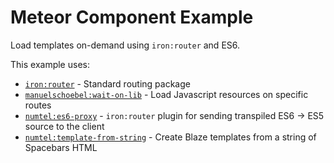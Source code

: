 # Meteor Component Example

Load templates on-demand using `iron:router` and ES6.

This example uses:
* [`iron:router`](https://github.com/EventedMind/iron-router) - Standard routing package
* [`manuelschoebel:wait-on-lib`](https://github.com/DerMambo/wait-on-lib) - Load Javascript resources on specific routes
* [`numtel:es6-proxy`](https://github.com/numtel/meteor-es6-proxy) - `iron:router` plugin for sending transpiled ES6 -> ES5 source to the client
* [`numtel:template-from-string`](https://github.com/numtel/meteor-template-from-string) - Create Blaze templates from a string of Spacebars HTML



